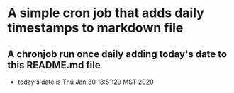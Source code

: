 A simple cron job that adds daily timestamps to markdown file
============================================================
## A chronjob run once daily adding today's date to this README.md file
* today's date is Thu Jan 30 18:51:29 MST 2020
